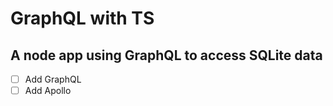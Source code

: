 # GraphQL with TS

## A node app using GraphQL to access SQLite data

- [ ] Add GraphQL
- [ ] Add Apollo
